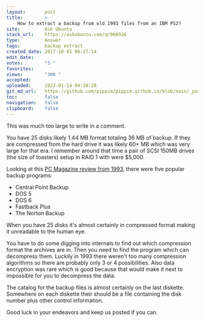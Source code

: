 ```yaml
---
layout:       post
title:        >
    How to extract a backup from old 1993 files from an IBM PS2?
site:         Ask Ubuntu
stack_url:    https://askubuntu.com/q/960926
type:         Answer
tags:         backup extract
created_date: 2017-10-01 00:27:14
edit_date:    
votes:        "5 "
favorites:    
views:        "306 "
accepted:     
uploaded:     2022-01-14 04:38:28
git_md_url:   https://github.com/pippim/pippim.github.io/blob/main/_posts/2017/2017-10-01-How-to-extract-a-backup-from-old-1993-files-from-an-IBM-PS2?
toc:          false
navigation:   false
clipboard:    false
---
```


This was much too large to write in a comment. 

You have 25 disks likely 1.44 MB format totaling 36 MB of backup. If they are compressed from the hard drive it was likely 60+ MB which was very large for that era. I remember around that time a pair of SCSI 150MB drives (the size of toasters) setup in RAID 1 with were $5,000.

Looking at this [PC Magazine review from 1993][1], there were five popular backup programs:

- Central Point Backup
- DOS 5
- DOS 6
- Fastback Plus
- The Norton Backup

When you have 25 disks it's almost certainly in compressed format making it unreadable to the human eye.

You have to do some digging into internals to find out which compression format the archives are in. Then you need to find the program which can decompress them. Luckily in 1993 there weren't too many compression algorithms so there are probably only 3 or 4 possibilities. Also data encryption was rare which is good because that would make it next to impossible for you to decompress the data.

The catalog for the backup files is almost certainly on the last diskette. Somewhere on each diskette their should be a file containing the disk number plus other control information.

Good luck in your endeavors and keep us posted if you can.

  [1]: https://books.google.ca/books?id=kjyIOLYr7yMC&pg=PA111&lpg=PA111&dq=hard%20disk%20backup%20programs%20popular%20in%201993&source=bl&ots=COr2VSAOWQ&sig=8HAmUbDMwwkcVUzJ-JKJ1OBmW7w&hl=en&sa=X&ved=0ahUKEwj0qqjMkc7WAhUJ2mMKHfCGAGsQ6AEIUDAH#v=onepage&q=hard%20disk%20backup%20programs%20popular%20in%201993&f=false
